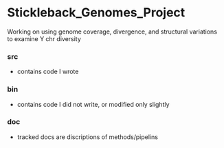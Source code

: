 # Stickleback_Genomes_Project

Working on using genome coverage, divergence, and structural variations to examine Y chr diversity

### src
* contains code I wrote

### bin
* contains code I did not write, or modified only slightly

### doc
* tracked docs are discriptions of methods/pipelins
